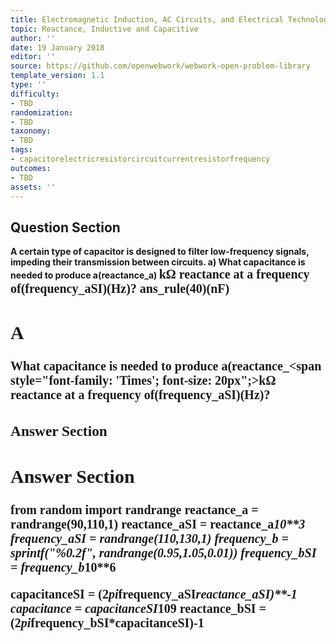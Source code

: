 ```yaml
---
title: Electromagnetic Induction, AC Circuits, and Electrical Technologies
topic: Reactance, Inductive and Capacitive
author: ''
date: 19 January 2018
editor: ''
source: https://github.com/openwebwork/webwork-open-problem-library
template_version: 1.1
type: ''
difficulty:
- TBD
randomization:
- TBD
taxonomy:
- TBD
tags:
- capacitorelectricresistorcircuitcurrentresistorfrequency
outcomes:
- TBD
assets: ''
---
```


## Question Section 

<b>
A certain type of capacitor is designed to filter low-frequency signals, impeding their transmission between circuits.
a) What capacitance is needed to produce a(reactance_a) <span style="font-family: 'Times'; font-size: 20px";>k&Omega;<span> reactance at a frequency of(frequency_aSI)(Hz)?
ans_rule(40)(nF)

## A
What capacitance is needed to produce a(reactance_<span style="font-family: 'Times'; font-size: 20px";>k&Omega;<span> reactance at a frequency of(frequency_aSI)(Hz)?
### Answer Section


## Answer Section

from random import randrange
reactance_a = randrange(90,110,1)
reactance_aSI = reactance_a*10**3
frequency_aSI = randrange(110,130,1)
frequency_b = sprintf("%0.2f", randrange(0.95,1.05,0.01))
frequency_bSI = frequency_b*10**6

capacitanceSI = (2*pi*frequency_aSI*reactance_aSI)**-1
capacitance = capacitanceSI*10**9
reactance_bSI = (2*pi*frequency_bSI*capacitanceSI)**-1